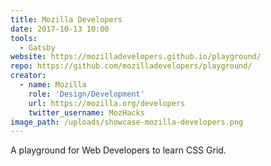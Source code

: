 ```yaml
---
title: Mozilla Developers
date: 2017-10-13 10:00
tools:
  - Gatsby
website: https://mozilladevelopers.github.io/playground/
repo: https://github.com/mozilladevelopers/playground/
creator:
  - name: Mozilla
    role: 'Design/Development'
    url: https://mozilla.org/developers
    twitter_username: MozHacks
image_path: /uploads/showcase-mozilla-developers.png
---
```


A playground for Web Developers to learn CSS Grid.
